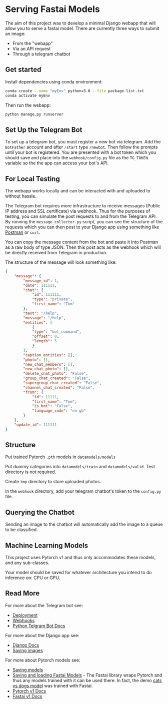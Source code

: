 # Serving Fastai Models

The aim of this project was to develop a minimal Django webapp that will allow you to serve a fastai model. There are currently three ways to submit an image:

- From the "webapp"
- Via an API request
- Through a telegram chatbot

## Get started

Install dependencies using conda environment:

```sh
conda create --name "myEnv" python=3.6 --file package-list.txt
conda activate myEnv
```

Then run the webapp:

```sh
python manage.py runserver
```

## Set Up the Telegram Bot

To set up a telegram bot, you must register a new bot via telegram. Add the `BotFather` account and after `/start` type `/newbot`. Then follow the prompts until your bot is registered. You are presented with a bot token which you should save and place into the `webhook/config.py` file as the `TG_TOKEN` variable so the the app can access your bot's API.

## For Local Testing

The webapp works locally and can be interacted with and uploaded to without hassle.

The Telegram bot requires more infrastructure to receive messages (Public IP address and SSL certificate) via webhook. Thus for the purposes of testing, you can simulate the post requests to and from the Telegram API. By running the `message_collector.py` script, you can see the structure of the requests which you can then post to your Django app using something like [Postman](https://www.getpostman.com/) or `curl`.

You can copy the message content from the bot and paste it into Postman as a raw body of type JSON. Then this post acts as the webhook which will be directly received from Telegram in production.

The structure of the message will look something like:

```json
{
    "message": {
        "message_id": 1,
        "date": 111111,
        "chat": {
            "id": 111111,
            "type": "private",
            "first_name": "Tom"
        },
        "text": "/help",
        "message": "/help",
        "entities": [
            {
            "type": "bot_command",
            "offset": 0,
            "length": 5
            }
        ],
        "caption_entities": [],
        "photo": [],
        "new_chat_members": [],
        "new_chat_photo": [],
        "delete_chat_photo": "False",
        "group_chat_created": "False",
        "supergroup_chat_created": "False",
        "channel_chat_created": "False",
        "from": {
            "id": 11111,
            "first_name": "Tom",
            "is_bot": "False",
            "language_code": "en-gb"
        }
    },
    "update_id": 111111
}
```

## Structure

Put trained Pytorch `.pth` models in `datamodels/models`

Put dummy categories into `datamodels/train` and `datamodels/valid`. Test directory is not required.

Create `tmp` directory to store uploaded photos.

In the `webhook` directory, add your telegram chatbot's token to the `config.py` file.

## Querying the Chatbot

Sending an image to the chatbot will automatically add the image to a queue to be classified.

## Machine Learning Models

This project uses Pytorch v1 and thus only accommodates these models, and any sub-classes.

Your model should be saved for whatever architecture you intend to do inference on: CPU or GPU.

## Read More

For more about the Telegram bot see:
- [Deployment](https://github.com/python-telegram-bot/python-telegram-bot/wiki/Where-to-host-Telegram-Bots)
- [Webhooks](https://github.com/python-telegram-bot/python-telegram-bot/wiki/Webhooks)
- [Python Telgram Bot Docs](https://python-telegram-bot.readthedocs.io/en/stable/)

For more about the Django app see:
- [Django Docs](https://docs.djangoproject.com/en/2.1/)
- [Saving images](https://docs.djangoproject.com/en/2.1/topics/http/file-uploads/)

For more about Pytorch models see:
- [Saving models](https://pytorch.org/tutorials/beginner/saving_loading_models.html)
- [Saving and loading Fastai Models](https://docs.fast.ai/basic_train.html#Saving-and-loading-models) - The Fastai library wraps Pytorch and thus any models trained with it can be used there. In fact, the demo [cats vs dogs model](https://github.com/fastai/fastai/blob/master/courses/dl1/lesson1.ipynb) was trained with Fastai.
- [Pytorch v1 Docs](https://pytorch.org/docs/master/)
- [Fastai v1 Docs](https://docs.fast.ai)
